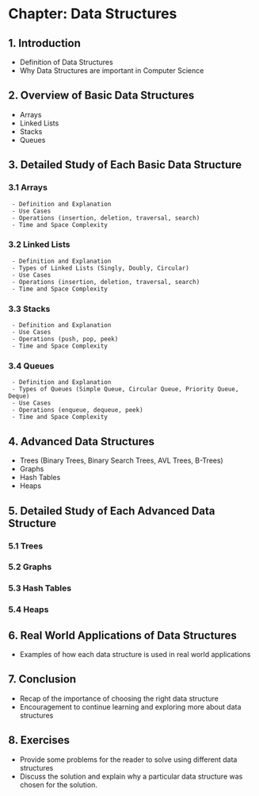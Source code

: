 # Chapter: Data Structures

## 1. Introduction
   - Definition of Data Structures
   - Why Data Structures are important in Computer Science

## 2. Overview of Basic Data Structures
   - Arrays
   - Linked Lists
   - Stacks
   - Queues

## 3. Detailed Study of Each Basic Data Structure
   ### 3.1 Arrays
     - Definition and Explanation
     - Use Cases
     - Operations (insertion, deletion, traversal, search)
     - Time and Space Complexity

   ### 3.2 Linked Lists
     - Definition and Explanation
     - Types of Linked Lists (Singly, Doubly, Circular)
     - Use Cases
     - Operations (insertion, deletion, traversal, search)
     - Time and Space Complexity

   ### 3.3 Stacks
     - Definition and Explanation
     - Use Cases
     - Operations (push, pop, peek)
     - Time and Space Complexity

   ### 3.4 Queues
     - Definition and Explanation
     - Types of Queues (Simple Queue, Circular Queue, Priority Queue, Deque)
     - Use Cases
     - Operations (enqueue, dequeue, peek)
     - Time and Space Complexity

## 4. Advanced Data Structures
   - Trees (Binary Trees, Binary Search Trees, AVL Trees, B-Trees)
   - Graphs
   - Hash Tables
   - Heaps

## 5. Detailed Study of Each Advanced Data Structure
   ### 5.1 Trees
   ### 5.2 Graphs
   ### 5.3 Hash Tables
   ### 5.4 Heaps

## 6. Real World Applications of Data Structures
   - Examples of how each data structure is used in real world applications

## 7. Conclusion
   - Recap of the importance of choosing the right data structure
   - Encouragement to continue learning and exploring more about data structures

## 8. Exercises
   - Provide some problems for the reader to solve using different data structures
   - Discuss the solution and explain why a particular data structure was chosen for the solution.
